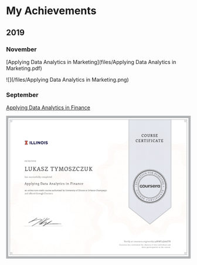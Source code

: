 # My Achievements

## 2019

### November

[Applying Data Analytics in Marketing](files/Applying Data Analytics in Marketing.pdf)

![](/files/Applying Data Analytics in Marketing.png)

### September

[Applying Data Analytics in Finance](files/Coursera_Applying_Data_Analytics_in_Finance.pdf)

![](/files/Coursera_Applying_Data_Analytics_in_Finance.png)
